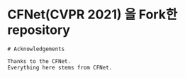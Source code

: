 # CFNet(CVPR 2021) 을 Fork한 repository 


```
# Acknowledgements

Thanks to the CFNet.
Everything here stems from CFNet.
